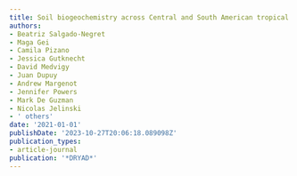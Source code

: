```yaml
---
title: Soil biogeochemistry across Central and South American tropical dry forests
authors:
- Beatriz Salgado-Negret
- Maga Gei
- Camila Pizano
- Jessica Gutknecht
- David Medvigy
- Juan Dupuy
- Andrew Margenot
- Jennifer Powers
- Mark De Guzman
- Nicolas Jelinski
- ' others'
date: '2021-01-01'
publishDate: '2023-10-27T20:06:18.089098Z'
publication_types:
- article-journal
publication: '*DRYAD*'
---
```

